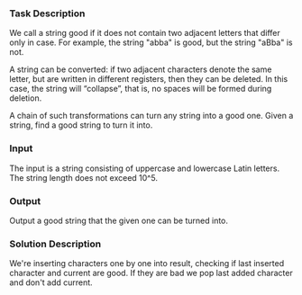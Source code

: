 ### Task Description 

We call a string good if it does not contain two adjacent letters that differ only in case. 
For example, the string "abba" is good, but the string "aBba" is not.

A string can be converted: if two adjacent characters denote the same letter, 
but are written in different registers, then they can be deleted. 
In this case, the string will “collapse”, that is, 
no spaces will be formed during deletion.

A chain of such transformations can turn any string into a good one.
Given a string, find a good string to turn it into.

### Input 

The input is a string consisting of uppercase and lowercase Latin letters. 
The string length does not exceed 10^5.

### Output

Output a good string that the given one can be turned into.

### Solution Description

We're inserting characters one by one into result, checking if last inserted character and 
current are good. If they are bad we pop last added character and don't add current. 
